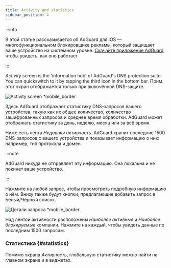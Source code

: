 ```yaml
---
title: Activity and statistics
sidebar_position: 4
---
```


:::info

В этой статье рассказывается об AdGuard для iOS — многофункциональном блокировщике рекламы, который защищает ваше устройство на системном уровне. [Скачайте приложение AdGuard](https://agrd.io/download-kb-adblock), чтобы увидеть, как оно работает

:::

_Activity_ screen is the 'information hub' of AdGuard's DNS protection suite. You can quickswitch to it by tapping the third icon in the bottom bar. Прим. этот экран отображается только при включённой DNS-защите.

![Activity screen \*mobile\_border](https://cdn.adtidy.org/content/github/ad_blocker/ios/activity.png)

Здесь AdGuard отображает статистику DNS-запросов вашего устройства, такую как их общее количество, количество зашифрованных запросов и среднее время обработки. AdGuard может отображать статистику за день, неделю, месяц или за всё время.

Ниже есть лента _Недавняя активность_. AdGuard хранит последние 1500 DNS-запросов с вашего устройства и показывает информацию о них: например, тип протокола и домен.

:::note

AdGuard никуда не отправляет эту информацию. Она локальна и не покинет ваше устройство.

:::

Нажмите на любой запрос, чтобы просмотреть подробную информацию о нём. Внизу также будут кнопки, предлагающие добавить запрос в Белый/Чёрный список.

![Детали запроса \*mobile\_border](https://cdn.adtidy.org/public/Adguard/kb/iOS/features/request_info_en.jpeg)

Над лентой активности расположены _Наиболее активные_ и _Наиболее блокируемые_ компании. Нажмите на каждый, чтобы увидеть данные по последним 1500 запросам.

### Статистика {#statistics}

Помимо экрана _Активность_, глобальную статистику можно найти на главном экране и в виджетах.
